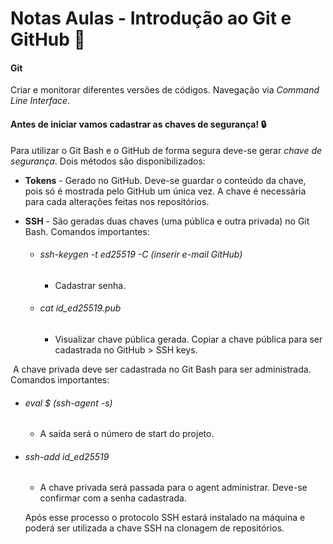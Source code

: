 # Notas Aulas - Introdução ao Git e GitHub :book:

#### **Git** 

Criar e monitorar diferentes versões de códigos. Navegação via *Command Line Interface*.

#### Antes de iniciar vamos cadastrar as chaves de segurança! :lock:

Para utilizar o Git Bash e o GitHub de forma segura deve-se gerar *chave de segurança*. Dois métodos são disponibilizados:

* **Tokens** - Gerado no GitHub. Deve-se guardar o conteúdo da chave, pois só é mostrada pelo GitHub um única vez. A chave é necessária para cada alterações feitas nos repositórios.

* **SSH** - São geradas duas chaves (uma pública e outra privada) no Git Bash. Comandos importantes:

  * ###### ssh-keygen -t ed25519 -C (inserir e-mail GitHub)

    * Cadastrar senha. 

  * ###### cat id_ed25519.pub

    * Visualizar chave pública gerada.  Copiar a chave pública para ser cadastrada no GitHub > SSH keys. 

​		A chave privada deve ser cadastrada no Git Bash para ser administrada. Comandos importantes:	

* ###### eval $ (ssh-agent -s)

  * A saída será o número de start do projeto.

* ###### ssh-add id_ed25519

  * A chave privada será passada para o agent administrar. Deve-se confirmar com a senha cadastrada.

  Após esse processo o protocolo SSH estará instalado na máquina e poderá ser utilizada a chave SSH na clonagem de repositórios.



